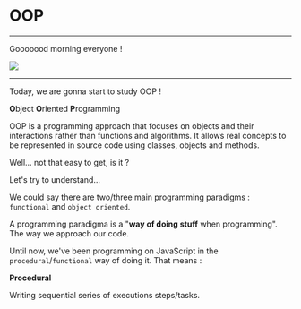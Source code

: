 # OOP

---

Gooooood morning everyone !

![](https://media.giphy.com/media/2IxtjutFAGLfdI1GvK/giphy-downsized.gif)

---

Today, we are gonna start to study OOP !

**O**bject **O**riented **P**rogramming

OOP is a programming approach that focuses on objects and their interactions rather than functions and algorithms. It allows real concepts to be represented in source code using classes, objects and methods.

Well... not that easy to get, is it ?

Let's try to understand...

We could say there are two/three main programming paradigms : `functional` and `object oriented`.

A programming paradigma is a "**way of doing stuff** when programming". The way we approach our code.

Until now, we've been programming on JavaScript in the `procedural`/`functional` way of doing it. That means :

**Procedural**

Writing sequential series of executions steps/tasks.
